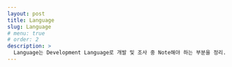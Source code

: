 ```yaml
---
layout: post
title: Language
slug: Language
# menu: true
# order: 2
description: >
  Language는 Development Language로 개발 및 조사 중 Note해야 하는 부분을 정리.
---
```



